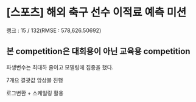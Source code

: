 # [스포츠] 해외 축구 선수 이적료 예측 미션

랭크 : 15 / 132(RMSE : 578,626.50692)

## 본 competition은 대회용이 아닌 교육용 competition


파생변수는 최대하 줄이고 모델링에 집중을 했다.

7개으 결괏값 앙상블 진행

로그변환 + 스케일링 활용
